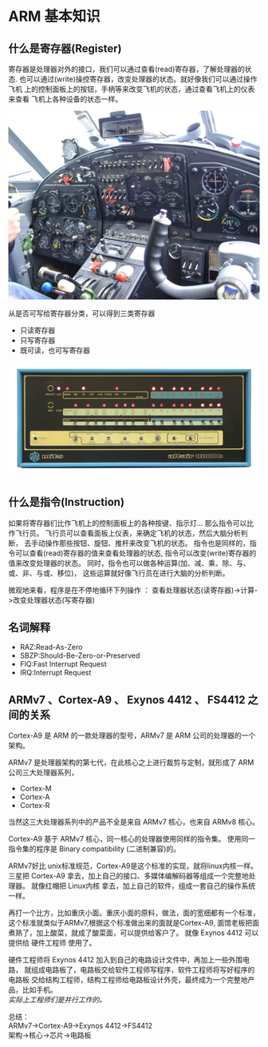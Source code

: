 # ARM 基本知识

## 什么是寄存器(Register)

寄存器是处理器对外的接口，我们可以通过查看(read)寄存器，了解处理器的状态.
也可以通过(write)操控寄存器，改变处理器的状态。就好像我们可以通过操作飞机
上的控制面板上的按钮，手柄等来改变飞机的状态，通过查看飞机上的仪表来查看
飞机上各种设备的状态一样。

![飞机的控制面板](resource/images/plane-control-panel.jpg)

从是否可写给寄存器分类，可以得到三类寄存器
* 只读寄存器
* 只写寄存器
* 既可读，也可写寄存器

![Altair 8800b](resource/images/Altair_Computer_Front_Panel.jpg)

## 什么是指令(Instruction)

如果将寄存器们比作飞机上的控制面板上的各种按键、指示灯...
那么指令可以比作飞行员。
飞行员可以查看面板上仪表，来确定飞机的状态，然后大脑分析判断，
去手动操作那些按钮、旋钮、推杆来改变飞机的状态。
指令也是同样的，指令可以查看(read)寄存器的值来查看处理器的状态,
指令可以改变(write)寄存器的值来改变处理器的状态。
同时，指令也可以做各种运算(加、减、乘、除、与、或、非、与或、移位)，
这些运算就好像飞行员在进行大脑的分析判断。

微观地来看，程序是在不停地循环下列操作 ： 
查看处理器状态(读寄存器)->计算->改变处理器状态(写寄存器) 

## 名词解释

* RAZ:Read-As-Zero
* SBZP:Should-Be-Zero-or-Preserved
* FIQ:Fast Interrupt Request
* IRQ:Interrupt Request

## ARMv7 、Cortex-A9  、 Exynos 4412 、 FS4412 之间的关系

Cortex-A9 是 ARM 的一款处理器的型号，ARMv7 是 ARM 公司的处理器的一个架构。

ARMv7 是处理器架构的第七代，在此核心之上进行裁剪与定制，就形成了 ARM 公司三大处理器系列，
* Cortex-M
* Cortex-A
* Cortex-R 

当然这三大处理器系列中的产品不全是来自 ARMv7 核心，也来自 ARMv8 核心。

Cortex-A9 基于 ARMv7 核心，同一核心的处理器使用同样的指令集。
使用同一指令集的程序是 Binary compatibility (二进制兼容)的。

ARMv7好比 unix标准规范，Cortex-A9是这个标准的实现，就将linux内核一样。
三星把 Cortex-A9 拿去，加上自己的接口、多媒体编解码器等组成一个完整地处理器。
就像红帽把 Linux内核 拿去，加上自己的软件，组成一套自己的操作系统一样。

再打一个比方，比如重庆小面。重庆小面的原料，做法，面的宽细都有一个标准，
这个标准就类似于ARMv7,根据这个标准做出来的面就是Cortex-A9,
面馆老板把面煮熟了，加上酸菜，就成了酸菜面，可以提供给客户了。
就像 Exynos 4412 可以提供给 硬件工程师 使用了。

硬件工程师将 Exynos 4412 加入到自己的电路设计文件中，再加上一些外围电路，
就组成电路板了，电路板交给软件工程师写程序，软件工程师将写好程序的电路板
交给结构工程师，结构工程师给电路板设计外壳，最终成为一个完整地产品，比如手机。   
*实际上工程师们是并行工作的。*

总结：   
ARMv7->Cortex-A9->Exynos 4412->FS4412   
架构->核心->芯片->电路板